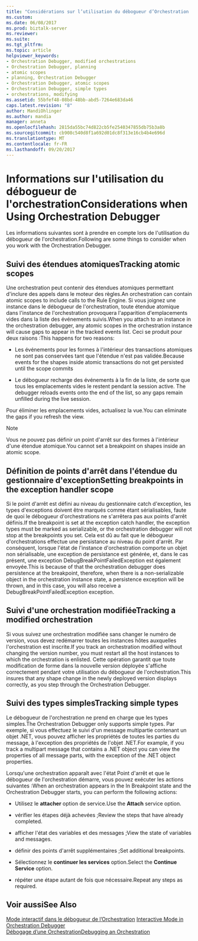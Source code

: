 ```yaml
---
title: "Considérations sur l’utilisation du débogueur d’Orchestration | Documents Microsoft"
ms.custom: 
ms.date: 06/08/2017
ms.prod: biztalk-server
ms.reviewer: 
ms.suite: 
ms.tgt_pltfrm: 
ms.topic: article
helpviewer_keywords:
- Orchestration Debugger, modified orchestrations
- Orchestration Debugger, planning
- atomic scopes
- planning, Orchestration Debugger
- Orchestration Debugger, atomic scopes
- Orchestration Debugger, simple types
- orchestrations, modifying
ms.assetid: 55bfef48-08bd-48bb-abd5-7264e683da46
caps.latest.revision: "8"
author: MandiOhlinger
ms.author: mandia
manager: anneta
ms.openlocfilehash: 2815da55bc74d822cb5fe2540347855db75b3a8b
ms.sourcegitcommit: cb908c540d8f1a692d01dc8f313e16cb4b4e696d
ms.translationtype: MT
ms.contentlocale: fr-FR
ms.lasthandoff: 09/20/2017
---
```

# <a name="considerations-when-using-orchestration-debugger"></a><span data-ttu-id="0cde3-102">Informations sur l'utilisation du débogueur de l'orchestration</span><span class="sxs-lookup"><span data-stu-id="0cde3-102">Considerations when Using Orchestration Debugger</span></span>
<span data-ttu-id="0cde3-103">Les informations suivantes sont à prendre en compte lors de l'utilisation du débogueur de l'orchestration.</span><span class="sxs-lookup"><span data-stu-id="0cde3-103">Following are some things to consider when you work with the Orchestration Debugger.</span></span>  
  
## <a name="tracking-atomic-scopes"></a><span data-ttu-id="0cde3-104">Suivi des étendues atomiques</span><span class="sxs-lookup"><span data-stu-id="0cde3-104">Tracking atomic scopes</span></span>  
 <span data-ttu-id="0cde3-105">Une orchestration peut contenir des étendues atomiques permettant d'inclure des appels dans le moteur des règles.</span><span class="sxs-lookup"><span data-stu-id="0cde3-105">An orchestration can contain atomic scopes to include calls to the Rule Engine.</span></span> <span data-ttu-id="0cde3-106">Si vous joignez une instance dans le débogueur de l'orchestration, toute étendue atomique dans l'instance de l'orchestration provoquera l'apparition d'emplacements vides dans la liste des événements suivis.</span><span class="sxs-lookup"><span data-stu-id="0cde3-106">When you attach to an instance in the orchestration debugger, any atomic scopes in the orchestration instance will cause gaps to appear in the tracked events list.</span></span> <span data-ttu-id="0cde3-107">Ceci se produit pour deux raisons :</span><span class="sxs-lookup"><span data-stu-id="0cde3-107">This happens for two reasons:</span></span>  
  
-   <span data-ttu-id="0cde3-108">Les événements pour les formes à l'intérieur des transactions atomiques ne sont pas conservées tant que l'étendue n'est pas validée.</span><span class="sxs-lookup"><span data-stu-id="0cde3-108">Because events for the shapes inside atomic transactions do not get persisted until the scope commits</span></span>  
  
-   <span data-ttu-id="0cde3-109">Le débogueur recharge des événements à la fin de la liste, de sorte que tous les emplacements vides le restent pendant la session active. </span><span class="sxs-lookup"><span data-stu-id="0cde3-109">The debugger reloads events onto the end of the list, so any gaps remain unfilled during the live session.</span></span>  
  
 <span data-ttu-id="0cde3-110">Pour éliminer les emplacements vides, actualisez la vue.</span><span class="sxs-lookup"><span data-stu-id="0cde3-110">You can eliminate the gaps if you refresh the view.</span></span>  
  
> [!NOTE]
>  <span data-ttu-id="0cde3-111">Vous ne pouvez pas définir un point d'arrêt sur des formes à l'intérieur d'une étendue atomique.</span><span class="sxs-lookup"><span data-stu-id="0cde3-111">You cannot set a breakpoint on shapes inside an atomic scope.</span></span>  
  
## <a name="setting-breakpoints-in-the-exception-handler-scope"></a><span data-ttu-id="0cde3-112">Définition de points d'arrêt dans l'étendue du gestionnaire d'exception</span><span class="sxs-lookup"><span data-stu-id="0cde3-112">Setting breakpoints in the exception handler scope</span></span>  
 <span data-ttu-id="0cde3-113">Si le point d'arrêt est défini au niveau du gestionnaire catch d'exception, les types d'exceptions doivent être marqués comme étant sérialisables, faute de quoi le débogueur d'orchestrations ne s'arrêtera pas aux points d'arrêt définis.</span><span class="sxs-lookup"><span data-stu-id="0cde3-113">If the breakpoint is set at the exception catch handler, the exception types must be marked as serializable, or the orchestration debugger will not stop at the breakpoints you set.</span></span> <span data-ttu-id="0cde3-114">Cela est dû au fait que le débogueur d'orchestrations effectue une persistance au niveau du point d'arrêt. Par conséquent, lorsque l'état de l'instance d'orchestration comporte un objet non sérialisable, une exception de persistance est générée, et, dans le cas présent, une exception DebugBreakPointFailedException est également envoyée.</span><span class="sxs-lookup"><span data-stu-id="0cde3-114">This is because of that the orchestration debugger does persistence at the breakpoint, therefore, when there is a non-serializable object in the orchestration instance state, a persistence exception will be thrown, and in this case, you will also receive a DebugBreakPointFailedException exception.</span></span>  
  
## <a name="tracking-a-modified-orchestration"></a><span data-ttu-id="0cde3-115">Suivi d'une orchestration modifiée</span><span class="sxs-lookup"><span data-stu-id="0cde3-115">Tracking a modified orchestration</span></span>  
 <span data-ttu-id="0cde3-116">Si vous suivez une orchestration modifiée sans changer le numéro de version, vous devez redémarrer toutes les instances hôtes auxquelles l'orchestration est inscrite.</span><span class="sxs-lookup"><span data-stu-id="0cde3-116">If you track an orchestration modified without changing the version number, you must restart all the host instances to which the orchestration is enlisted.</span></span> <span data-ttu-id="0cde3-117">Cette opération garantit que toute modification de forme dans la nouvelle version déployée s'affiche correctement pendant votre utilisation du débogueur de l'orchestration.</span><span class="sxs-lookup"><span data-stu-id="0cde3-117">This insures that any shape change in the newly deployed version displays correctly, as you step through the Orchestration Debugger.</span></span>  
  
## <a name="tracking-simple-types"></a><span data-ttu-id="0cde3-118">Suivi des types simples</span><span class="sxs-lookup"><span data-stu-id="0cde3-118">Tracking simple types</span></span>  
 <span data-ttu-id="0cde3-119">Le débogueur de l'orchestration ne prend en charge que les types simples.</span><span class="sxs-lookup"><span data-stu-id="0cde3-119">The Orchestration Debugger only supports simple types.</span></span> <span data-ttu-id="0cde3-120">Par exemple, si vous effectuez le suivi d'un message multipartie contenant un objet .NET, vous pouvez afficher les propriétés de toutes les parties du message, à l'exception des propriétés de l'objet .NET.</span><span class="sxs-lookup"><span data-stu-id="0cde3-120">For example, if you track a multipart message that contains a .NET object you can view the properties of all message parts, with the exception of the .NET object properties.</span></span>  
  
 <span data-ttu-id="0cde3-121">Lorsqu'une orchestration apparaît avec l'état Point d'arrêt et que le débogueur de l'orchestration démarre, vous pouvez exécuter les actions suivantes :</span><span class="sxs-lookup"><span data-stu-id="0cde3-121">When an orchestration appears in the In Breakpoint state and the Orchestration Debugger starts, you can perform the following actions:</span></span>  
  
-   <span data-ttu-id="0cde3-122">Utilisez le **attacher** option de service.</span><span class="sxs-lookup"><span data-stu-id="0cde3-122">Use the **Attach** service option.</span></span>  
  
-   <span data-ttu-id="0cde3-123">vérifier les étapes déjà achevées ;</span><span class="sxs-lookup"><span data-stu-id="0cde3-123">Review the steps that have already completed.</span></span>  
  
-   <span data-ttu-id="0cde3-124">afficher l'état des variables et des messages ;</span><span class="sxs-lookup"><span data-stu-id="0cde3-124">View the state of variables and messages.</span></span>  
  
-   <span data-ttu-id="0cde3-125">définir des points d'arrêt supplémentaires ;</span><span class="sxs-lookup"><span data-stu-id="0cde3-125">Set additional breakpoints.</span></span>  
  
-   <span data-ttu-id="0cde3-126">Sélectionnez le **continuer les services** option.</span><span class="sxs-lookup"><span data-stu-id="0cde3-126">Select the **Continue Service** option.</span></span>  
  
-   <span data-ttu-id="0cde3-127">répéter une étape autant de fois que nécessaire.</span><span class="sxs-lookup"><span data-stu-id="0cde3-127">Repeat any steps as required.</span></span>  
  
## <a name="see-also"></a><span data-ttu-id="0cde3-128">Voir aussi</span><span class="sxs-lookup"><span data-stu-id="0cde3-128">See Also</span></span>  
 <span data-ttu-id="0cde3-129">[Mode interactif dans le débogueur de l’Orchestration](../core/interactive-mode-in-orchestration-debugger.md) </span><span class="sxs-lookup"><span data-stu-id="0cde3-129">[Interactive Mode in Orchestration Debugger](../core/interactive-mode-in-orchestration-debugger.md) </span></span>  
 [<span data-ttu-id="0cde3-130">Débogage d’une Orchestration</span><span class="sxs-lookup"><span data-stu-id="0cde3-130">Debugging an Orchestration</span></span>](../core/debugging-an-orchestration.md)